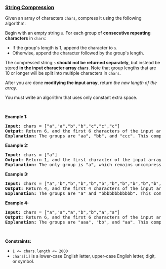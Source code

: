 ### [String Compression](https://leetcode.com/problems/string-compression)

<p>Given an array of characters <code>chars</code>, compress it using the following algorithm:</p>

<p>Begin with an empty string <code>s</code>. For each group of <strong>consecutive repeating characters</strong> in <code>chars</code>:</p>

<ul>
	<li>If the group&#39;s length is 1, append the character to&nbsp;<code>s</code>.</li>
	<li>Otherwise, append the character followed by the group&#39;s length.</li>
</ul>

<p>The compressed string&nbsp;<code>s</code> <strong>should not be returned separately</strong>, but instead be stored&nbsp;<strong>in the input character array&nbsp;<code>chars</code></strong>. Note that group lengths that are 10 or longer will be split into multiple characters in&nbsp;<code>chars</code>.</p>

<p>After you are done <b>modifying the input array</b>, return <em>the new length of the array</em>.</p>
You must write an algorithm that uses only constant extra space.
<p>&nbsp;</p>
<p><strong>Example 1:</strong></p>

<pre>
<strong>Input:</strong> chars = [&quot;a&quot;,&quot;a&quot;,&quot;b&quot;,&quot;b&quot;,&quot;c&quot;,&quot;c&quot;,&quot;c&quot;]
<strong>Output:</strong> Return 6, and the first 6 characters of the input array should be: [&quot;a&quot;,&quot;2&quot;,&quot;b&quot;,&quot;2&quot;,&quot;c&quot;,&quot;3&quot;]
<strong>Explanation:</strong>&nbsp;The groups are &quot;aa&quot;, &quot;bb&quot;, and &quot;ccc&quot;. This compresses to &quot;a2b2c3&quot;.
</pre>

<p><strong>Example 2:</strong></p>

<pre>
<strong>Input:</strong> chars = [&quot;a&quot;]
<strong>Output:</strong> Return 1, and the first character of the input array should be: [&quot;a&quot;]
<strong>Explanation:</strong>&nbsp;The only group is &quot;a&quot;, which remains uncompressed since it&#39;s a single character.
</pre>

<p><strong>Example 3:</strong></p>

<pre>
<strong>Input:</strong> chars = [&quot;a&quot;,&quot;b&quot;,&quot;b&quot;,&quot;b&quot;,&quot;b&quot;,&quot;b&quot;,&quot;b&quot;,&quot;b&quot;,&quot;b&quot;,&quot;b&quot;,&quot;b&quot;,&quot;b&quot;,&quot;b&quot;]
<strong>Output:</strong> Return 4, and the first 4 characters of the input array should be: [&quot;a&quot;,&quot;b&quot;,&quot;1&quot;,&quot;2&quot;].
<strong>Explanation:</strong>&nbsp;The groups are &quot;a&quot; and &quot;bbbbbbbbbbbb&quot;. This compresses to &quot;ab12&quot;.</pre>

<p><strong>Example 4:</strong></p>

<pre>
<strong>Input:</strong> chars = [&quot;a&quot;,&quot;a&quot;,&quot;a&quot;,&quot;b&quot;,&quot;b&quot;,&quot;a&quot;,&quot;a&quot;]
<strong>Output:</strong> Return 6, and the first 6 characters of the input array should be: [&quot;a&quot;,&quot;3&quot;,&quot;b&quot;,&quot;2&quot;,&quot;a&quot;,&quot;2&quot;].
<strong>Explanation:</strong>&nbsp;The groups are &quot;aaa&quot;, &quot;bb&quot;, and &quot;aa&quot;. This compresses to &quot;a3b2a2&quot;. Note that each group is independent even if two groups have the same character.
</pre>

<p>&nbsp;</p>
<p><strong>Constraints:</strong></p>

<ul>
	<li><code>1 &lt;= chars.length &lt;= 2000</code></li>
	<li><code>chars[i]</code> is a lower-case English letter, upper-case English letter, digit, or symbol.</li>
</ul>
